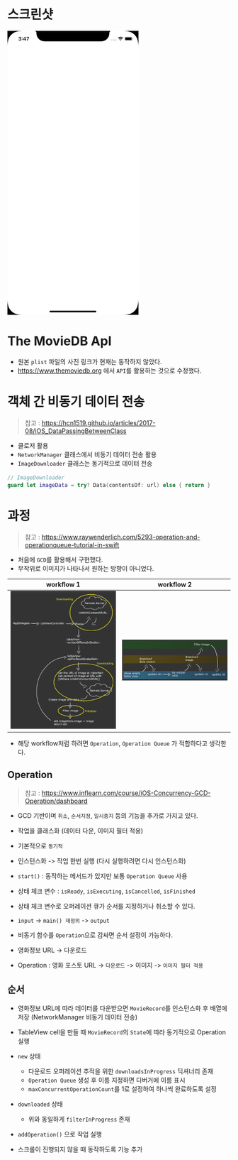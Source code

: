 # 스크린샷
![17](https://github.com/hhhan0315/Swift-30-Projects/blob/main/17_Movies/17.gif)

# The MovieDB ApI

- 원본 `plist` 파일의 사진 링크가 현재는 동작하지 않았다.
- https://www.themoviedb.org 에서 `API`를 활용하는 것으로 수정했다.

# 객체 간 비동기 데이터 전송

> 참고 : https://hcn1519.github.io/articles/2017-08/iOS_DataPassingBetweenClass

- 클로저 활용
- `NetworkManager` 클래스에서 비동기 데이터 전송 활용
- `ImageDownloader` 클래스는 동기적으로 데이터 전송

```swift
// ImageDownloader
guard let imageData = try? Data(contentsOf: url) else { return }
```

# 과정

> 참고 : https://www.raywenderlich.com/5293-operation-and-operationqueue-tutorial-in-swift

- 처음에 `GCD`를 활용해서 구현했다.
- 무작위로 이미지가 나타나서 원하는 방향이 아니었다.

|workflow 1|workflow 2|
|--|--|
|![work1](https://github.com/hhhan0315/Swift-30-Projects/blob/main/17_Movies/workflow1.png)|![work2](https://github.com/hhhan0315/Swift-30-Projects/blob/main/17_Movies/workflow2.png)|

- 해당 workflow처럼 하려면 `Operation`, `Operation Queue` 가 적합하다고 생각한다.

## Operation

> 참고 : https://www.inflearn.com/course/iOS-Concurrency-GCD-Operation/dashboard

- GCD 기반이며 `취소`, `순서지정`, `일시중지` 등의 기능을 추가로 가지고 있다.
- 작업을 클래스화 (데이터 다운, 이미지 필터 적용)
- 기본적으로 `동기적`
- 인스턴스화 -> 작업 한번 실행 (다시 실행하려면 다시 인스턴스화)
- `start()` : 동작하는 메서드가 있지만 보통 `Operation Queue` 사용
- 상태 체크 변수 : `isReady`, `isExecuting`, `isCancelled`, `isFinished`
- 상태 체크 변수로 오퍼레이션 큐가 순서를 지정하거나 취소할 수 있다.
- `input` -> `main() 재정의` -> `output`


- 비동기 함수를 `Operation`으로 감싸면 순서 설정이 가능하다.
- 영화정보 URL -> 다운로드
- Operation : 영화 포스토 URL -> `다운로드` -> 이미지 -> `이미지 필터 적용`


## 순서
- 영화정보 URL에 따라 데이터를 다운받으면 `MovieRecord`를 인스턴스화 후 배열에 저장 (NetworkManager 비동기 데이터 전송)
- TableView cell을 만들 때 `MovieRecord`의 `State`에 따라 동기적으로 Operation 실행
- `new` 상태
  - 다운로드 오퍼레이션 추적을 위한 `downloadsInProgress` 딕셔너리 존재
  - `Operation Queue` 생성 후 이름 지정하면 디버거에 이름 표시
  - `maxConcurrentOperationCount`를 1로 설정하여 하나씩 완료하도록 설정
- `downloaded` 상태
  - 위와 동일하게 `filterInProgress` 존재
- `addOperation()` 으로 작업 실행


- 스크롤이 진행되지 않을 때 동작하도록 기능 추가
